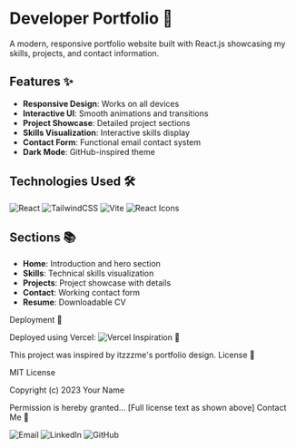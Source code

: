 # Developer Portfolio 🚀

A modern, responsive portfolio website built with React.js showcasing my skills, projects, and contact information.

## Features ✨
- **Responsive Design**: Works on all devices
- **Interactive UI**: Smooth animations and transitions
- **Project Showcase**: Detailed project sections
- **Skills Visualization**: Interactive skills display
- **Contact Form**: Functional email contact system
- **Dark Mode**: GitHub-inspired theme

## Technologies Used 🛠️
<div>
  <img src="https://img.shields.io/badge/React-20232A?style=flat&logo=react&logoColor=61DAFB" alt="React">
  <img src="https://img.shields.io/badge/Tailwind_CSS-38B2AC?style=flat&logo=tailwind-css&logoColor=white" alt="TailwindCSS">
  <img src="https://img.shields.io/badge/Vite-B73BFE?style=flat&logo=vite&logoColor=FFD62E" alt="Vite">
  <img src="https://img.shields.io/badge/React_Icons-FF4154?style=flat&logo=react&logoColor=white" alt="React Icons">
</div>

## Sections 📚
- **Home**: Introduction and hero section
- **Skills**: Technical skills visualization
- **Projects**: Project showcase with details
- **Contact**: Working contact form
- **Resume**: Downloadable CV

Deployment 🚀

Deployed using Vercel: <img src="https://img.shields.io/badge/Vercel-000000?style=flat&logo=vercel&logoColor=white" alt="Vercel">
Inspiration 🙏

This project was inspired by itzzzme's portfolio design.
License 📜

MIT License

Copyright (c) 2023 Your Name

Permission is hereby granted... [Full license text as shown above]
Contact Me 📩
<div> <img src="https://img.shields.io/badge/Gmail-D14836?style=flat&logo=gmail&logoColor=white" alt="Email"> <img src="https://img.shields.io/badge/LinkedIn-0077B5?style=flat&logo=linkedin&logoColor=white" alt="LinkedIn"> <img src="https://img.shields.io/badge/GitHub-100000?style=flat&logo=github&logoColor=white" alt="GitHub"> </div>
